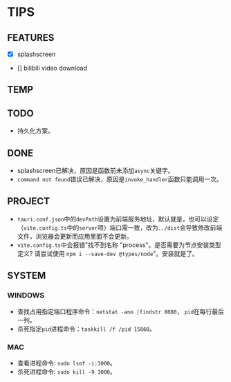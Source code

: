 # TIPS

## FEATURES

- [x] splashscreen
- [] bilibili video download

## TEMP

## TODO

- 持久化方案。

## DONE

- splashscreen已解决，原因是函数前未添加`async`关键字。
- `command not found`错误已解决，原因是`invoke_handler`函数只能调用一次。

## PROJECT

- `tauri.conf.json`中的`devPath`设置为前端服务地址，默认就是，也可以设定（`vite.config.ts`中的`server`项）端口需一致，改为`../dist`会导致修改前端文件，浏览器会更新而应用里面不会更新。
- `vite.config.ts`中会报错"找不到名称 "process"。是否需要为节点安装类型定义? 请尝试使用 `npm i --save-dev @types/node`"。安装就是了。

## SYSTEM

### WINDOWS

- 查找占用指定端口程序命令：`netstat -ano |findstr 8080`， `pid`在每行最后一列。
- 杀死指定`pid`进程命令：`taskkill /f /pid 15860`。

### MAC

- 查看进程命令: `sudo lsof -i:3000`。
- 杀死进程命令: `sudo kill -9 3000`。
